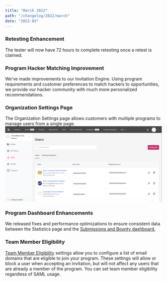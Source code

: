 ```yaml
---
title: "March 2022"
path: "/changelog/2022/march"
date: "2022-03"
---
```


### Retesting Enhancement
The tester will now have 72 hours to complete retesting once a retest is claimed.

### Program Hacker Matching Improvement
We’ve made improvements to our Invitation Engine. Using program requirements and customer preferences to match hackers to opportunities, we provide our hacker community with much more personalized recommendations.

### Organization Settings Page
The Organization Settings page allows customers with multiple programs to manage users from a single page.
![Organization Settings Page](./images/organization-settings.png)

### Program Dashboard Enhancements
We released fixes and performance optimizations to ensure consistent data between the Statistics page and the [Submissions and Bounty dashboard.](/organizations/submissions-bounty-dashboard.html)

### Team Member Eligibility
[Team Member Eligibility](/organizations/team-member-eligibility.html) settings allow you to configure a list of email domains that are eligible to join your program. These settings will allow or block a user when accepting an invitation, but will not affect any users that are already a member of the program. You can set team member eligibility regardless of SAML usage.
